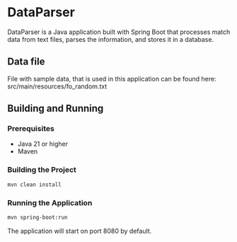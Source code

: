 # DataParser
DataParser is a Java application built with Spring Boot that processes match data from text files, parses the information, and stores it in a database.

## Data file
File with sample data, that is used in this application can be found here: src/main/resources/fo_random.txt

## Building and Running
### Prerequisites
- Java 21 or higher
- Maven

### Building the Project
``` bash
mvn clean install
```
### Running the Application
``` bash
mvn spring-boot:run
```
The application will start on port 8080 by default.
